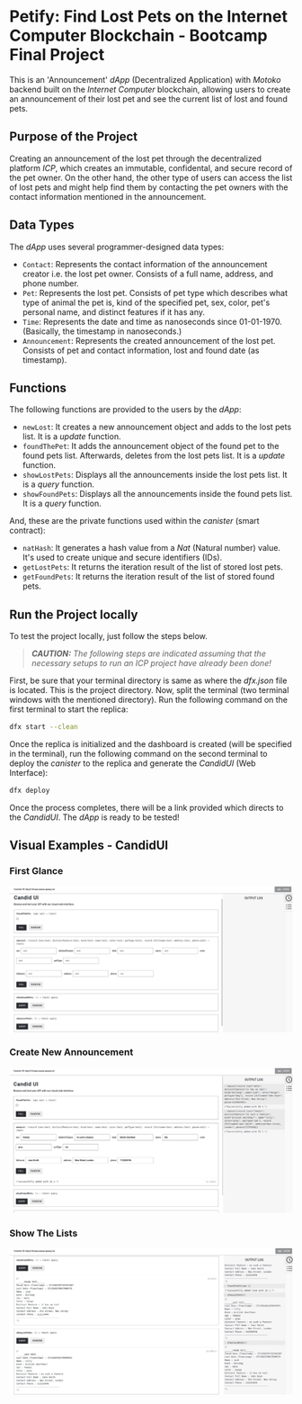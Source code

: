 # Petify: Find Lost Pets on the Internet Computer Blockchain - Bootcamp Final Project

This is an 'Announcement' *dApp* (Decentralized Application) with *Motoko* backend built on the *Internet Computer* blockchain, allowing users to create an announcement of their lost pet and see the current list of lost and found pets.

## Purpose of the Project
Creating an announcement of the lost pet through the decentralized platform *ICP*, which creates an immutable, confidental, and secure record of the pet owner. On the other hand, the other type of users can access the list of lost pets and might help find them by contacting the pet owners with the contact information mentioned in the announcement.

## Data Types
The *dApp* uses several programmer-designed data types:
- `Contact`: Represents the contact information of the announcement creator i.e. the lost pet owner. Consists of a full name, address, and phone number.
- `Pet`: Represents the lost pet. Consists of pet type which describes what type of animal the pet is, kind of the specified pet, sex, color, pet's personal name, and distinct features if it has any.
- `Time`: Represents the date and time as nanoseconds since 01-01-1970. (Basically, the timestamp in nanoseconds.)
- `Announcement`: Represents the created announcement of the lost pet. Consists of pet and contact information, lost and found date (as timestamp).

## Functions
The following functions are provided to the users by the *dApp*:
- `newLost`: It creates a new announcement object and adds to the lost pets list. It is a *update* function.
- `foundThePet`: It adds the announcement object of the found pet to the found pets list. Afterwards, deletes from the lost pets list. It is a *update* function.
- `showLostPets`: Displays all the announcements inside the lost pets list. It is a *query* function.
- `showFoundPets`: Displays all the announcements inside the found pets list. It is a *query* function.

And, these are the private functions used within the *canister* (smart contract):
- `natHash`: It generates a hash value from a *Nat* (Natural number) value. It's used to create unique and secure identifiers (IDs).
- `getLostPets`: It returns the iteration result of the list of stored lost pets.
- `getFoundPets`: It returns the iteration result of the list of stored found pets.

## Run the Project locally
To test the project locally, just follow the steps below.
>***CAUTION:*** *The following steps are indicated assuming that the necessary setups to run an ICP project have already been done!*

First, be sure that your terminal directory is same as where the *dfx.json* file is located. This is the project directory.
Now, split the terminal (two terminal windows with the mentioned directory).
Run the following command on the first terminal to start the replica:
```bash
dfx start --clean
```
Once the replica is initialized and the dashboard is created (will be specified in the terminal), run the following command on the second terminal to deploy the *canister* to the replica and generate the *CandidUI* (Web Interface):
```bash
dfx deploy
```
Once the process completes, there will be a link provided which directs to the *CandidUI*.
The *dApp* is ready to be tested!

## Visual Examples - CandidUI
### First Glance
![](assets/candidui.png)
### Create New Announcement
![](assets/new-lost.png)
### Show The Lists
![](assets/show-lists.png)